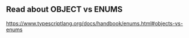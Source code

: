 ## Read about OBJECT vs ENUMS

https://www.typescriptlang.org/docs/handbook/enums.html#objects-vs-enums
